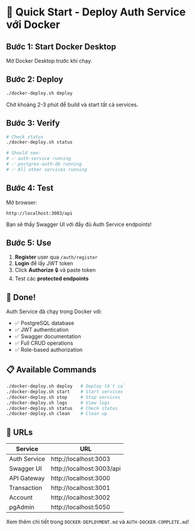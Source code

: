 # 🚀 Quick Start - Deploy Auth Service với Docker

## Bước 1: Start Docker Desktop

Mở Docker Desktop trước khi chạy.

## Bước 2: Deploy

```bash
./docker-deploy.sh deploy
```

Chờ khoảng 2-3 phút để build và start tất cả services.

## Bước 3: Verify

```bash
# Check status
./docker-deploy.sh status

# Should see:
# ✅ auth-service running
# ✅ postgres-auth-db running
# ✅ All other services running
```

## Bước 4: Test

Mở browser:

```
http://localhost:3003/api
```

Bạn sẽ thấy Swagger UI với đầy đủ Auth Service endpoints!

## Bước 5: Use

1. **Register** user qua `/auth/register`
2. **Login** để lấy JWT token
3. Click **Authorize** 🔒 và paste token
4. Test các **protected endpoints**

## 🎉 Done!

Auth Service đã chạy trong Docker với:
- ✅ PostgreSQL database
- ✅ JWT authentication  
- ✅ Swagger documentation
- ✅ Full CRUD operations
- ✅ Role-based authorization

## 📋 Available Commands

```bash
./docker-deploy.sh deploy   # Deploy tất cả
./docker-deploy.sh start    # Start services
./docker-deploy.sh stop     # Stop services  
./docker-deploy.sh logs     # View logs
./docker-deploy.sh status   # Check status
./docker-deploy.sh clean    # Clean up
```

## 🔗 URLs

| Service | URL |
|---------|-----|
| Auth Service | http://localhost:3003 |
| Swagger UI | http://localhost:3003/api |
| API Gateway | http://localhost:3000 |
| Transaction | http://localhost:3001 |
| Account | http://localhost:3002 |
| pgAdmin | http://localhost:5050 |

Xem thêm chi tiết trong `DOCKER-DEPLOYMENT.md` và `AUTH-DOCKER-COMPLETE.md`!
